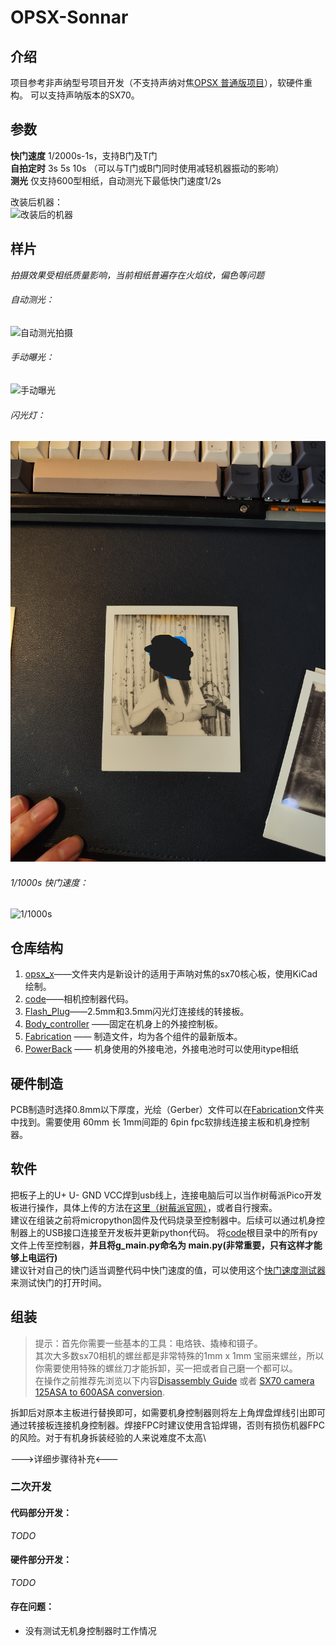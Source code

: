 # OPSX-Sonnar

## 介绍
项目参考非声纳型号项目开发（不支持声纳对焦[OPSX 普通版项目](https://github.com/sunyitong/OPSX)），软硬件重构。
可以支持声呐版本的SX70。

## 参数
**快门速度** 1/2000s-1s，支持B门及T门 \
**自拍定时** 3s 5s 10s （可以与T门或B门同时使用减轻机器振动的影响）\
**测光** 仅支持600型相纸，自动测光下最低快门速度1/2s 

改装后机器：\
![改装后的机器](https: "改装后的机器")

## 样片
_拍摄效果受相纸质量影响，当前相纸普遍存在火焰纹，偏色等问题_

###### 自动测光：
![自动测光拍摄](https://github.com/ZeshuLiu/OPSX-Sonnar/blob/main/raw/pics/op-01-5%266.jpg "自动测光拍摄")

###### 手动曝光：
![手动曝光](https://github.com/ZeshuLiu/OPSX-Sonnar/blob/main/raw/pics/op-01-7%268.jpg "手动曝光")

###### 闪光灯：
![闪光灯](https://github.com/ZeshuLiu/OPSX-Sonnar/blob/main/raw/pics/op-01-3.jpg "闪光灯")

###### 1/1000s 快门速度：
![1/1000s](https://github.com/ZeshuLiu/OPSX-Sonnar/blob/main/raw/pics/op-01-4.jpg "1/1000s")


## 仓库结构
1. [opsx_x](https://github.com/ZeshuLiu/OPSX-Sonnar/tree/main/opsx_x)——文件夹内是新设计的适用于声呐对焦的sx70核心板，使用KiCad绘制。
2. [code](https://github.com/ZeshuLiu/OPSX-Sonnar/tree/main/code)——相机控制器代码。
3. [Flash_Plug](https://github.com/ZeshuLiu/OPSX-Sonnar/tree/main/Flash_Plug)——2.5mm和3.5mm闪光灯连接线的转接板。
4. [Body_controller](https://github.com/ZeshuLiu/OPSX-Sonnar/tree/main/Body_controller) ——固定在机身上的外接控制板。
5. [Fabrication](https://github.com/ZeshuLiu/OPSX-Sonnar/tree/main/Fabrication) —— 制造文件，均为各个组件的最新版本。
6. [PowerBack](https://github.com/ZeshuLiu/OPSX-Sonnar/tree/main/PowerBack) —— 机身使用的外接电池，外接电池时可以使用itype相纸

## 硬件制造
PCB制造时选择0.8mm以下厚度，光绘（Gerber）文件可以在[Fabrication](https://github.com/ZeshuLiu/OPSX-Sonnar/tree/main/Fabrication)文件夹中找到。需要使用 60mm 长 1mm间距的 6pin fpc软排线连接主板和机身控制器。

## 软件

把板子上的U+ U- GND VCC焊到usb线上，连接电脑后可以当作树莓派Pico开发板进行操作，具体上传的方法在[这里（树莓派官网）](https://www.raspberrypi.com/documentation/microcontrollers/rp2040.html#raspberry-pi-pico)，或者自行搜索。\
建议在组装之前将micropython固件及代码烧录至控制器中。后续可以通过机身控制器上的USB接口连接至开发板并更新python代码。
将[code](https://github.com/ZeshuLiu/OPSX-Sonnar/tree/main/code)根目录中的所有py文件上传至控制器，**并且将g_main.py命名为 main.py(非常重要，只有这样才能够上电运行)**\
建议针对自己的快门适当调整代码中快门速度的值，可以使用这个[快门速度测试器](https://github.com/ZeshuLiu/ShutterSpeedCalibrator)来测试快门的打开时间。

## 组装
> 提示：首先你需要一些基本的工具：电烙铁、撬棒和镊子。\
其次大多数sx70相机的螺丝都是非常特殊的1mm x 1mm 宝丽来螺丝，所以你需要使用特殊的螺丝刀才能拆卸，买一把或者自己磨一个都可以。\
在操作之前推荐先浏览以下内容[Disassembly Guide](https://instantphotography.files.wordpress.com/2010/12/polaroid-sx-70-camera-repair-book.pdf) 或者 [SX70 camera 125ASA to 600ASA conversion](https://opensx70.com/tutorials/100-600-conversion/).

拆卸后对原本主板进行替换即可，如需要机身控制器则将左上角焊盘焊线引出即可通过转接板连接机身控制器。焊接FPC时建议使用含铅焊锡，否则有损伤机器FPC的风险。对于有机身拆装经验的人来说难度不太高\

--->详细步骤待补充<---
### 二次开发
#### 代码部分开发：
_TODO_

#### 硬件部分开发：
_TODO_

#### 存在问题：
- 没有测试无机身控制器时工作情况


